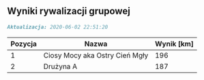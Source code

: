 ## Wyniki rywalizacji grupowej

```markdown
Aktualizacja: 2020-06-02 22:51:20
```

Pozycja | Nazwa | Wynik [km] |
------------ | -------------  | -------------
 1 |Ciosy Mocy aka Ostry Cień Mgły | 196 
 2 |Drużyna A | 187